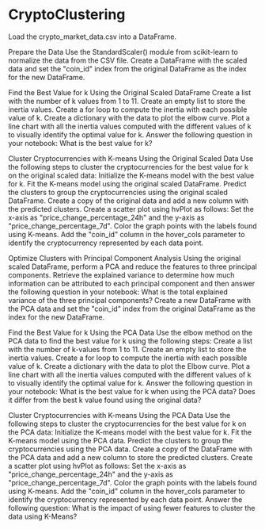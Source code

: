 # CryptoClustering

Load the crypto_market_data.csv into a DataFrame.

Prepare the Data
  Use the StandardScaler() module from scikit-learn to normalize the data from the CSV file.
  Create a DataFrame with the scaled data and set the "coin_id" index from the original DataFrame as the index for the new DataFrame.
 
Find the Best Value for k Using the Original Scaled DataFrame
  Create a list with the number of k values from 1 to 11.
  Create an empty list to store the inertia values.
  Create a for loop to compute the inertia with each possible value of k.
  Create a dictionary with the data to plot the elbow curve.
  Plot a line chart with all the inertia values computed with the different values of k to visually identify the optimal value for k.
  Answer the following question in your notebook: What is the best value for k?
  
Cluster Cryptocurrencies with K-means Using the Original Scaled Data
Use the following steps to cluster the cryptocurrencies for the best value for k on the original scaled data:
  Initialize the K-means model with the best value for k.
  Fit the K-means model using the original scaled DataFrame.
  Predict the clusters to group the cryptocurrencies using the original scaled DataFrame.
  Create a copy of the original data and add a new column with the predicted clusters.
  Create a scatter plot using hvPlot as follows:
    Set the x-axis as "price_change_percentage_24h" and the y-axis as "price_change_percentage_7d".
    Color the graph points with the labels found using K-means.
    Add the "coin_id" column in the hover_cols parameter to identify the cryptocurrency represented by each data point.
    
Optimize Clusters with Principal Component Analysis
  Using the original scaled DataFrame, perform a PCA and reduce the features to three principal components.
  Retrieve the explained variance to determine how much information can be attributed to each principal component and then answer the following question in your notebook:
    What is the total explained variance of the three principal components?
  Create a new DataFrame with the PCA data and set the "coin_id" index from the original DataFrame as the index for the new DataFrame.
  
Find the Best Value for k Using the PCA Data
  Use the elbow method on the PCA data to find the best value for k using the following steps:
    Create a list with the number of k-values from 1 to 11.
    Create an empty list to store the inertia values.
    Create a for loop to compute the inertia with each possible value of k.
    Create a dictionary with the data to plot the Elbow curve.
    Plot a line chart with all the inertia values computed with the different values of k to visually identify the optimal value for k.
    Answer the following question in your notebook:
      What is the best value for k when using the PCA data?
      Does it differ from the best k value found using the original data?
      
Cluster Cryptocurrencies with K-means Using the PCA Data
Use the following steps to cluster the cryptocurrencies for the best value for k on the PCA data:
  Initialize the K-means model with the best value for k.
  Fit the K-means model using the PCA data.
  Predict the clusters to group the cryptocurrencies using the PCA data.
  Create a copy of the DataFrame with the PCA data and add a new column to store the predicted clusters.
  Create a scatter plot using hvPlot as follows:
    Set the x-axis as "price_change_percentage_24h" and the y-axis as "price_change_percentage_7d".
    Color the graph points with the labels found using K-means.
    Add the "coin_id" column in the hover_cols parameter to identify the cryptocurrency represented by each data point.
  Answer the following question:
    What is the impact of using fewer features to cluster the data using K-Means?
